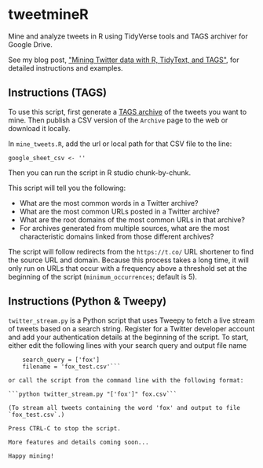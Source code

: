 # tweetmineR

Mine and analyze tweets in R using TidyVerse tools and TAGS archiver for Google Drive.

See my blog post, ["Mining Twitter data with R, TidyText, and TAGS"](http://pushpullfork.com/2017/02/mining-twitter-data-tidy-text-tags/), for detailed instructions and examples.

## Instructions (TAGS)

To use this script, first generate a [TAGS archive](https://tags.hawksey.info/) of the tweets you want to mine. Then publish a CSV version of the ```Archive``` page to the web or download it locally.

In ```mine_tweets.R```, add the url or local path for that CSV file to the line:

    google_sheet_csv <- ''

Then you can run the script in R studio chunk-by-chunk.

This script will tell you the following:

- What are the most common words in a Twitter archive?  
- What are the most common URLs posted in a Twitter archive?  
- What are the root domains of the most common URLs in that archive?  
- For archives generated from multiple sources, what are the most characteristic domains linked from those different archives?

The script will follow redirects from the ```https://t.co/``` URL shortener to find the source URL and domain. Because this process takes a long time, it will only run on URLs that occur with a frequency above a threshold set at the beginning of the script (```minimum_occurrences```; default is 5).

## Instructions (Python & Tweepy)

```twitter_stream.py``` is a Python script that uses Tweepy to fetch a live stream of tweets based on a search string. Register for a Twitter developer account and add your authentication details at the beginning of the script. To start, either edit the following lines with your search query and output file name

```else:
    search_query = ['fox']
    filename = 'fox_test.csv'```

or call the script from the command line with the following format:

```python twitter_stream.py "['fox']" fox.csv```

(To stream all tweets containing the word 'fox' and output to file `fox_test.csv`.)

Press CTRL-C to stop the script.

More features and details coming soon...

Happy mining!
